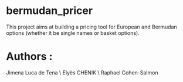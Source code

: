 # bermudan_pricer
This project aims at building a pricing tool for European and Bermudan options (whether it be single names or basket options). 

# Authors :
Jimena Luca de Tena \\
Elyès CHENIK \\
Raphael Cohen-Salmon

